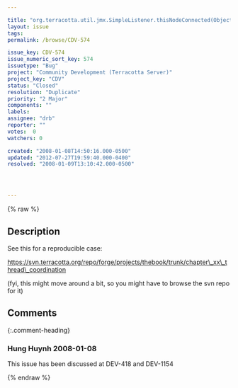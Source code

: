 ```yaml
---

title: "org.terracotta.util.jmx.SimpleListener.thisNodeConnected(Object nodeID) doesn't actually get called"
layout: issue
tags: 
permalink: /browse/CDV-574

issue_key: CDV-574
issue_numeric_sort_key: 574
issuetype: "Bug"
project: "Community Development (Terracotta Server)"
project_key: "CDV"
status: "Closed"
resolution: "Duplicate"
priority: "2 Major"
components: ""
labels: 
assignee: "drb"
reporter: ""
votes:  0
watchers: 0

created: "2008-01-08T14:50:16.000-0500"
updated: "2012-07-27T19:59:40.000-0400"
resolved: "2008-01-09T13:10:42.000-0500"




---
```


{% raw %}

## Description

<div markdown="1" class="description">

See this for a reproducible case:

https://svn.terracotta.org/repo/forge/projects/thebook/trunk/chapter\_xx\_thread\_coordination

(fyi, this might move around a bit, so you might have to browse the svn repo for it)

</div>

## Comments


{:.comment-heading}
### **Hung Huynh** <span class="date">2008-01-08</span>

<div markdown="1" class="comment">

This issue has been discussed at DEV-418 and DEV-1154

</div>



{% endraw %}
